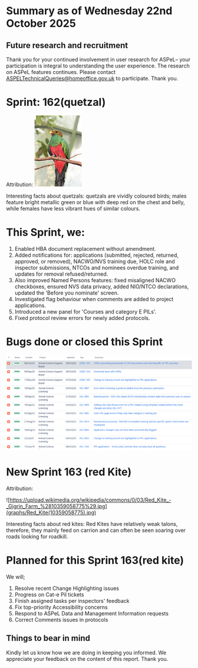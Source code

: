 # Summary as of Wednesday 22nd October 2025



## Future research and recruitment 

Thank you for your continued involvement in user research for ASPeL– your participation is integral to understanding the user experience. The research on ASPeL features continues. Please contact ASPELTechnicalQueries@homeoffice.gov.uk to participate. Thank you.  
 
# Sprint: 162(quetzal)









Attribution:
![Flickr user chdwckvnstrsslhm . Photo uploaded to commons by user ltshears, CC BY 2.0 <https://creativecommons.org/licenses/by/2.0>, via Wikimedia Commons](graphs/Quetzal.jpg)











Interesting facts about quetzals: quetzals are vividly coloured birds; males feature bright metallic green or blue with deep red on the chest and belly, while females have less vibrant hues of similar colours.

# This Sprint, we:
1)	Enabled HBA document replacement without amendment.
2)	Added notifications for: applications (submitted, rejected, returned, approved, or removed), NACWO/NVS training due, HOLC role and inspector submissions, NTCOs and nominees    overdue training, and updates for removal refused/returned.
3)	Also improved Named Persons features: fixed misaligned NACWO checkboxes, ensured NVS data privacy, added NIO/NTCO declarations, updated the 'Before you nominate' screen.
4)	Investigated flag behaviour when comments are added to project applications.
5)	Introduced a new panel for 'Courses and category E PILs'.
6)	Fixed protocol review errors for newly added protocols.


# Bugs done or closed this Sprint
![bugs fixed 22102025](graphs/Bugs22102025.png)






 














# New Sprint 163 (red Kite)











Attribution:

![https://upload.wikimedia.org/wikipedia/commons/0/03/Red_Kite_-_Gigrin_Farm_%2810359058775%29.jpg](graphs/Red_Kite(10359058775).jpg)










Interesting facts about red kites: Red Kites have relatively weak talons, therefore, they mainly feed on carrion and can often be seen soaring over roads looking for roadkill.



# Planned for this Sprint 163(red kite)
We will;

1)	Resolve recent Change Highlighting issues
2) Progress on Cat-e Pil tickets
3) Finish assigned tasks per inspectors' feedback
4)	Fix top-priority Accessibility concerns
5)	Respond to ASPeL Data and Management Information requests
6)	Correct Comments issues in protocols


  
   
   

   

## Things to bear in mind
Kindly let us know how we are doing in keeping you informed. We appreciate your feedback on the content of this report. Thank you.








